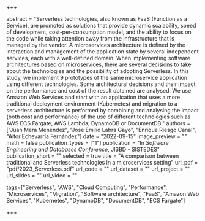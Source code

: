 +++

abstract = "Serverless technologies, also known as FaaS (Function as a Service), are promoted as solutions that provide dynamic scalability, speed of development, cost-per-consumption model, and the ability to focus on the code while taking attention away from the infrastructure that is managed by the vendor. A microservices architecture is defined by the interaction and management of the application state by several independent services, each with a well-defined domain. When implementing software architectures based on microservices, there are several decisions to take about the technologies and the possibility of adopting Serverless. In this study, we implement 9 prototypes of the same microservice application using different technologies. Some architectural decisions and their impact on the performance and cost of the result obtained are analysed. We use Amazon Web Services and start with an application that uses a more traditional deployment environment (Kubernetes) and migration to a serverless architecture is performed by combining and analysing the impact (both cost and performance) of the use of different technologies such as AWS ECS Fargate, AWS Lambda, DynamoDB or DocumentDB."
authors = ["Juan Mera Menéndez", "Jose Emilio Labra Gayo", "Enrique Riesgo Canal", "Aitor Echevarría Fernández"]
date = "2022-09-15"
image_preview = ""
math = false
publication_types = ["1"]
publication = "In *Software Engineering and Databases Conference*, JISBD - SISTEDES"
publication_short = ""
selected = true
title = "A comparison between traditional and Serverless technologies in a microservices setting"
url_pdf = "pdf/2023_Serverless.pdf"
url_code = ""
url_dataset = ""
url_project = ""
url_slides = ""
url_video = ""

tags=["Serverless", "AWS", "Cloud Computing", "Performance", "Microservices", "Migration", "Software architecture", "FaaS", "Amazon Web Services", "Kubernetes", "DynamoDB", "DocumentDB", "ECS Fargate"]

+++
